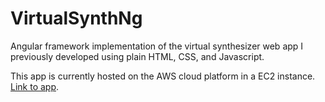 # VirtualSynthNg

Angular framework implementation of the virtual synthesizer web app I previously developed using plain HTML, CSS, and Javascript.<br>

This app is currently hosted on the AWS cloud platform in a EC2 instance. [Link to app](http://ec2-54-197-187-148.compute-1.amazonaws.com/).
